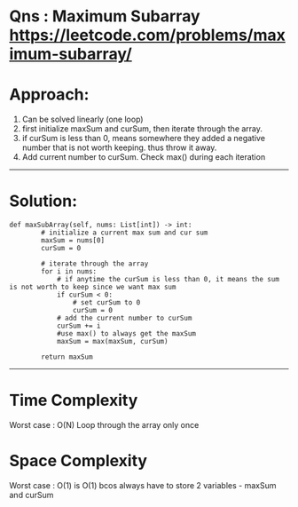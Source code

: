 # Qns : Maximum Subarray https://leetcode.com/problems/maximum-subarray/

# Approach:
1) Can be solved linearly (one loop)
2) first initialize maxSum and curSum, then iterate through the array. 
3) if curSum is less than 0, means somewhere they added a negative number that is not worth keeping. thus throw it away.
4) Add current number to curSum. Check max() during each iteration
---

# Solution:
```
def maxSubArray(self, nums: List[int]) -> int:
        # initialize a current max sum and cur sum
        maxSum = nums[0]
        curSum = 0

        # iterate through the array
        for i in nums:
            # if anytime the curSum is less than 0, it means the sum is not worth to keep since we want max sum
            if curSum < 0:
                # set curSum to 0
                curSum = 0
            # add the current number to curSum
            curSum += i
            #use max() to always get the maxSum 
            maxSum = max(maxSum, curSum)
        
        return maxSum
```
---

# Time Complexity
Worst case : O(N)
Loop through the array only once 

# Space Complexity
Worst case : O(1)
is O(1) bcos always have to store 2 variables - maxSum and curSum 
